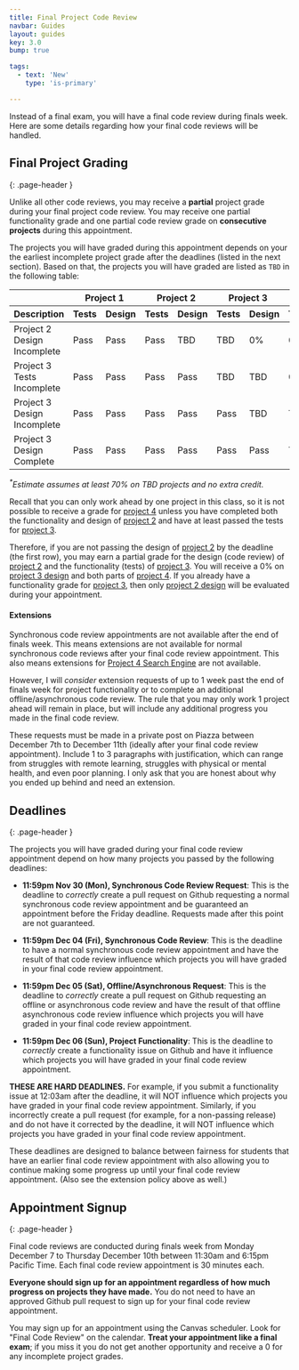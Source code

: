 ```yaml
---
title: Final Project Code Review
navbar: Guides
layout: guides
key: 3.0
bump: true

tags:
  - text: 'New'
    type: 'is-primary'

---
```


Instead of a final exam, you will have a final code review during finals week. Here are some details regarding how your final code reviews will be handled.

## Final Project Grading
{: .page-header }

Unlike all other code reviews, you may receive a **partial** project grade during your final project code review. You may receive one partial functionality grade and one partial code review grade on **consecutive projects** during this appointment.

The projects you will have graded during this appointment depends on your the earliest incomplete project grade after the deadlines (listed in the next section). Based on that, the projects you will have graded are listed as `TBD` in the following table:

<style>
td {
  font-variant-numeric: tabular-nums;
}
</style>

<table class="table is-hoverable">
<thead>
<tr>
  <th></th>
  <th colspan="2" class="has-text-centered" width="10%">Project 1</th>
  <th colspan="2" class="has-text-centered" width="10%">Project 2</th>
  <th colspan="2" class="has-text-centered" width="10%">Project 3</th>
  <th colspan="2" class="has-text-centered" width="10%">Project 4</th>
  <th colspan="2" class="has-text-centered" width="10%">Estimate*</th>
</tr>
<tr>
  <th class="has-text-centered">Description</th>
  <th class="has-text-centered">Tests</th>
  <th class="has-text-centered">Design</th>
  <th class="has-text-centered">Tests</th>
  <th class="has-text-centered">Design</th>
  <th class="has-text-centered">Tests</th>
  <th class="has-text-centered">Design</th>
  <th class="has-text-centered">Tests</th>
  <th class="has-text-centered">Demo</th>
  <th class="has-text-centered">Min</th>
  <th class="has-text-centered">Max</th>
</tr>
</thead>
<tbody>
<tr>
  <td>Project 2 Design Incomplete</td>
  <td class="has-text-centered">Pass</td>
  <td class="has-text-centered">Pass</td>
  <td class="has-text-centered">Pass</td>
  <td class="has-text-centered has-background-success-light">TBD</td>
  <td class="has-text-centered has-background-success-light">TBD</td>
  <td class="has-text-centered has-background-danger-light">0%</td>
  <td class="has-text-centered has-background-danger-light">0%</td>
  <td class="has-text-centered has-background-danger-light">0%</td>
  <td class="has-text-centered" nowrap>44% (F&nbsp;)</td>
  <td class="has-text-centered" nowrap>&nbsp;63% (D-)</td>
</tr>

<tr>
  <td>Project 3 Tests Incomplete</td>
  <td class="has-text-centered">Pass</td>
  <td class="has-text-centered">Pass</td>
  <td class="has-text-centered">Pass</td>
  <td class="has-text-centered">Pass</td>
  <td class="has-text-centered has-background-success-light">TBD</td>
  <td class="has-text-centered has-background-success-light">TBD</td>
  <td class="has-text-centered has-background-danger-light">0%</td>
  <td class="has-text-centered has-background-danger-light">0%</td>
  <td class="has-text-centered" nowrap>53% (F&nbsp;)</td>
  <td class="has-text-centered" nowrap>&nbsp;75% (C&nbsp;)</td>
</tr>

<tr>
  <td>Project 3 Design Incomplete</td>
  <td class="has-text-centered">Pass</td>
  <td class="has-text-centered">Pass</td>
  <td class="has-text-centered">Pass</td>
  <td class="has-text-centered">Pass</td>
  <td class="has-text-centered">Pass</td>
  <td class="has-text-centered has-background-success-light">TBD</td>
  <td class="has-text-centered has-background-success-light">TBD</td>
  <td class="has-text-centered has-background-danger-light">0%</td>
  <td class="has-text-centered" nowrap>61% (D-)</td>
  <td class="has-text-centered" nowrap>&nbsp;88% (B+)</td>
</tr>

<tr>
  <td>Project 3 Design Complete</td>
  <td class="has-text-centered">Pass</td>
  <td class="has-text-centered">Pass</td>
  <td class="has-text-centered">Pass</td>
  <td class="has-text-centered">Pass</td>
  <td class="has-text-centered">Pass</td>
  <td class="has-text-centered">Pass</td>
  <td class="has-text-centered has-background-success-light">TBD</td>
  <td class="has-text-centered has-background-success-light">TBD</td>
  <td class="has-text-centered" nowrap>70% (C-)</td>
  <td class="has-text-centered" nowrap>100% (A+)</td>
</tr>
</tbody>
</table>

<p class="has-text-centered"><em><sup>*</sup>Estimate assumes at least 70% on TBD projects and no extra credit.</em></p>

Recall that you can only work ahead by one project in this class, so it is not possible to receive a grade for [project 4](project-4.html) unless you have completed both the functionality and design of [project 2](project-2.html) and have at least passed the tests for [project 3](project-3.html).

Therefore, if you are not passing the design of [project 2](project-2.html) by the deadline (the first row), you may earn a partial grade for the design (code review) of [project 2](project-2.html) and the functionality (tests) of [project 3](project-3.html). You will receive a 0% on [project 3 design](project-3.html) and both parts of [project 4](project-4.html). If you already have a functionality grade for [project 3](project-3.html), then only [project 2 design](project-2.html) will be evaluated during your appointment.

#### Extensions

Synchronous code review appointments are not available after the end of finals week. This means extensions are not available for normal synchronous code reviews after your final code review appointment. This also means extensions for [Project 4 Search Engine](project-4b.html) are not available.

However, I will *consider* extension requests of up to 1 week past the end of finals week for project functionality or to complete an additional offline/asynchronous code review. The rule that you may only work 1 project ahead will remain in place, but will include any additional progress you made in the final code review.

These requests must be made in a private post on Piazza between December 7th to December 11th (ideally after your final code review appointment). Include 1 to 3 paragraphs with justification, which can range from struggles with remote learning, struggles with physical or mental health, and even poor planning. I only ask that you are honest about why you ended up behind and need an extension.

## Deadlines
{: .page-header }

The projects you will have graded during your final code review appointment depend on how many projects you passed by the following deadlines:

  - **11:59pm Nov 30 (Mon), Synchronous Code Review Request**: This is the deadline to *correctly* create a pull request on Github requesting a normal synchronous code review appointment and be guaranteed an appointment before the Friday deadline. Requests made after this point are not guaranteed.

  - **11:59pm Dec 04 (Fri), Synchronous Code Review**: This is the deadline to have a normal synchronous code review appointment and have the result of that code review influence which projects you will have graded in your final code review appointment.

  - **11:59pm Dec 05 (Sat), Offline/Asynchronous Request**: This is the deadline to *correctly* create a pull request on Github requesting an offline or asynchronous code review and have the result of that offline asynchronous code review influence which projects you will have graded in your final code review appointment.

  - **11:59pm Dec 06 (Sun), Project Functionality**: This is the deadline to *correctly* create a functionality issue on Github and have it influence which projects you will have graded in your final code review appointment.

**THESE ARE HARD DEADLINES.** For example, if you submit a functionality issue at 12:03am after the deadline, it will NOT influence which projects you have graded in your final code review appointment. Similarly, if you incorrectly create a pull request (for example, for a non-passing release) and do not have it corrected by the deadline, it will NOT influence which projects you have graded in your final code review appointment.

These deadlines are designed to balance between fairness for students that have an earlier final code review appointment with also allowing you to continue making some progress up until your final code review appointment. (Also see the extension policy above as well.)

## Appointment Signup
{: .page-header }

Final code reviews are conducted during finals week from Monday December 7 to Thursday December 10th between 11:30am and 6:15pm Pacific Time. Each final code review appointment is 30 minutes each.

**Everyone should sign up for an appointment regardless of how much progress on projects they have made.** You do not need to have an approved Github pull request to sign up for your final code review appointment.

You may sign up for an appointment using the Canvas scheduler. Look for "Final Code Review" on the calendar. **Treat your appointment like a final exam**; if you miss it you do not get another opportunity and receive a 0 for any incomplete project grades.

